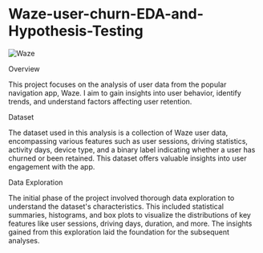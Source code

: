 # Waze-user-churn-EDA-and-Hypothesis-Testing

![Waze](https://github.com/saimmistin/Waze-user-churn-EDA-and-Hypothesis-Testing/assets/67612693/32902245-cf75-45c6-8d83-d3e7c6007407)


Overview

This project focuses on the analysis of user data from the popular navigation app, Waze. I aim to gain insights into user behavior, identify trends, and understand factors affecting user retention.

Dataset

The dataset used in this analysis is a collection of Waze user data, encompassing various features such as user sessions, driving statistics, activity days, device type, and a binary label indicating whether a user has churned or been retained. This dataset offers valuable insights into user engagement with the app.

Data Exploration

The initial phase of the project involved thorough data exploration to understand the dataset's characteristics. This included statistical summaries, histograms, and box plots to visualize the distributions of key features like user sessions, driving days, duration, and more. The insights gained from this exploration laid the foundation for the subsequent analyses.
